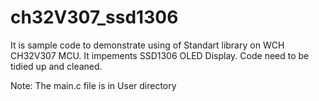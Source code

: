 # ch32V307_ssd1306
It is sample code to demonstrate using of Standart library on WCH CH32V307 MCU.
It impements SSD1306 OLED Display.
Code need to be tidied up and cleaned.

Note: The main.c file is in User directory
